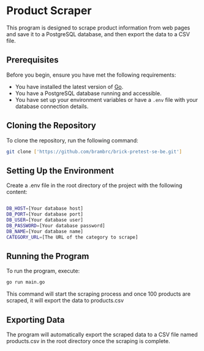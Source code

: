# Product Scraper

This program is designed to scrape product information from web pages and save it to a PostgreSQL database, and then export the data to a CSV file.

## Prerequisites

Before you begin, ensure you have met the following requirements:

- You have installed the latest version of [Go](https://golang.org/dl/).
- You have a PostgreSQL database running and accessible.
- You have set up your environment variables or have a `.env` file with your database connection details.

## Cloning the Repository

To clone the repository, run the following command:

```bash
git clone ['https://github.com/brambrc/brick-pretest-se-be.git']
```


## Setting Up the Environment

Create a .env file in the root directory of the project with the following content:

```bash

DB_HOST=[Your database host]
DB_PORT=[Your database port]
DB_USER=[Your database user]
DB_PASSWORD=[Your database password]
DB_NAME=[Your database name]
CATEGORY_URL=[The URL of the category to scrape]

```


## Running the Program
To run the program, execute:

```bash
go run main.go
```


This command will start the scraping process and once 100 products are scraped, it will export the data to products.csv


## Exporting Data
The program will automatically export the scraped data to a CSV file named products.csv in the root directory once the scraping is complete.